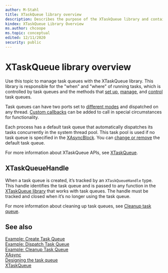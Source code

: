 ```yaml
---
author: M-Stahl
title: XTaskQueue library overview
description: Describes the purpose of the XTaskQueue library and contains examples.
kindex: XTaskQueue Library Overview
ms.author: chcoope
ms.topic: conceptual
edited: 12/11/2020
security: public
---
```


# XTaskQueue library overview

Use this topic to manage task queues with the XTaskQueue library. This library is responsible for the "when" and
 "where" of running tasks, which is controlled by task queues
 and the methods that  [set up](../../../reference/system/xtaskqueue/functions/xtaskqueuecreate.md),
 [manage](../../../reference/system/xtaskqueue/functions/xtaskqueuedispatch.md), and [control](../../../reference/system/xtaskqueue/functions/xtaskqueueregistermonitor.md) task queues.

Task queues can have two ports set to [different
modes](../../../reference/system/xtaskqueue/enums/xtaskqueuedispatchmode.md) and dispatched on any thread.
[Custom callbacks](../../../reference/system/xtaskqueue/functions/xtaskqueueregisterwaiter.md) can be added to call in
special circumstances for functionality.

Each process has a default task queue that automatically dispatches its tasks concurrently 
in the system thread pool. This task pool is used if no task queue is specified in the
[XAsyncBlock](../../../reference/system/xasync/structs/xasyncblock.md). You can [change or remove](../../../reference/system/xtaskqueue/functions/xtaskqueuesetcurrentprocesstaskqueue.md) 
the default task queue.

For more information about XTaskQueue APIs, see [XTaskQueue](../../../reference/system/xtaskqueue/xtaskqueue_members.md).

## XTaskQueueHandle

When a task queue is created, it’s tracked by an `XTaskQueueHandle` type.
This handle identifies the task queue and is passed to any function in the 
[XTaskQueue library](../../../reference/system/xtaskqueue/xtaskqueue_members.md) that works with task queues. The handle must 
be tracked and closed when it’s no longer using the task queue.

For more information about cleaning up task queues, see [Cleanup task queue](async-library-xtaskqueue-example-cleanup-task-queue.md).

## See also

[Example: Create Task Queue](async-library-xtaskqueue-example-create-task-queue.md)  
[Example: Dispatch Task Queue](async-library-xtaskqueue-example-dispatch-task-queue.md)  
[Example: Cleanup Task Queue](async-library-xtaskqueue-example-cleanup-task-queue.md)  
[XAsync](../../../reference/system/xasync/xasync_members.md)   
[Designing the task queue](../async-task-queue-design.md)  
[XTaskQueue](../../../reference/system/xtaskqueue/xtaskqueue_members.md) 